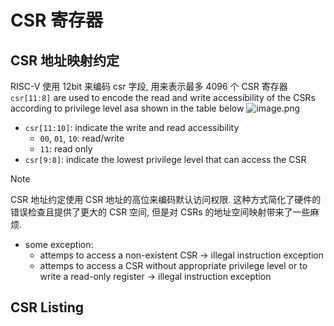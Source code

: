 # CSR 寄存器
## CSR 地址映射约定
RISC-V 使用 12bit 来编码 csr 字段, 用来表示最多 4096 个 CSR 寄存器
`csr[11:8]` are used to encode the read and write accessibility of the CSRs according to privilege level asa shown in the table below
![image.png](https://jiunian-pic-1310185536.cos.ap-nanjing.myqcloud.com/picgo20240308105157.png)
- `csr[11:10]`: indicate the write and read accessibility
	- `00`, `01`, `10`: read/write
	- `11`: read only
- `csr[9:8]`: indicate the lowest privilege level that can access the CSR
> [!note] 
> CSR 地址约定使用 CSR 地址的高位来编码默认访问权限. 这种方式简化了硬件的错误检查且提供了更大的 CSR 空间, 但是对 CSRs 的地址空间映射带来了一些麻烦.

- some exception: 
	- attemps to access a non-existent CSR -> illegal instruction exception
	- attemps to access a CSR without appropriate privilege level or to write a read-only register -> illegal instruction exception

## CSR Listing
